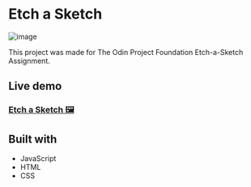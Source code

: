 # Etch a Sketch
![image](https://user-images.githubusercontent.com/9148855/200704377-1f85087c-53fb-48d8-99aa-6139e917c0b1.png)

This project was made for The Odin Project Foundation Etch-a-Sketch Assignment.

## Live demo
### [Etch a Sketch 🖼️](https://edwardsavin.github.io/etch-a-sketch/)

## Built with

* JavaScript
* HTML
* CSS
